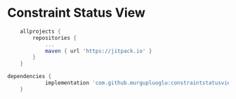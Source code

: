 # Constraint Status View
```gradle
	allprojects {
		repositories {
			...
			maven { url 'https://jitpack.io' }
		}
	}
```
```gradle
dependencies {
	        implementation 'com.github.murgupluoglu:constraintstatusview:1.0.0'
	}
```
